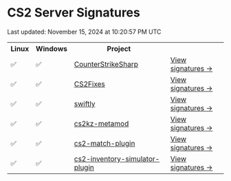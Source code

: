 # CS2 Server Signatures

Last updated: November 15, 2024 at 10:20:57 PM UTC<table>
<tr><th>Linux</th><th>Windows</th><th>Project</th><th></th></tr><tr><td>✅</td><td>✅</td><td><a href="https://github.com/roflmuffin/CounterStrikeSharp">CounterStrikeSharp</a></td><td><a href="https://github.com/ianlucas/cs2-signatures/blob/main/docs/CounterStrikeSharp.md">View signatures →</a></td></tr><tr><td>✅</td><td>✅</td><td><a href="https://github.com/Source2ZE/CS2Fixes">CS2Fixes</a></td><td><a href="https://github.com/ianlucas/cs2-signatures/blob/main/docs/CS2Fixes.md">View signatures →</a></td></tr><tr><td>✅</td><td>✅</td><td><a href="https://github.com/swiftly-solution/swiftly">swiftly</a></td><td><a href="https://github.com/ianlucas/cs2-signatures/blob/main/docs/swiftly.md">View signatures →</a></td></tr><tr><td>✅</td><td>✅</td><td><a href="https://github.com/KZGlobalTeam/cs2kz-metamod">cs2kz-metamod</a></td><td><a href="https://github.com/ianlucas/cs2-signatures/blob/main/docs/cs2kz-metamod.md">View signatures →</a></td></tr><tr><td>✅</td><td>✅</td><td><a href="https://github.com/ianlucas/cs2-match-plugin">cs2-match-plugin</a></td><td><a href="https://github.com/ianlucas/cs2-signatures/blob/main/docs/cs2-match-plugin.md">View signatures →</a></td></tr><tr><td>✅</td><td>✅</td><td><a href="https://github.com/ianlucas/cs2-inventory-simulator-plugin">cs2-inventory-simulator-plugin</a></td><td><a href="https://github.com/ianlucas/cs2-signatures/blob/main/docs/cs2-inventory-simulator-plugin.md">View signatures →</a></td></tr></table>

